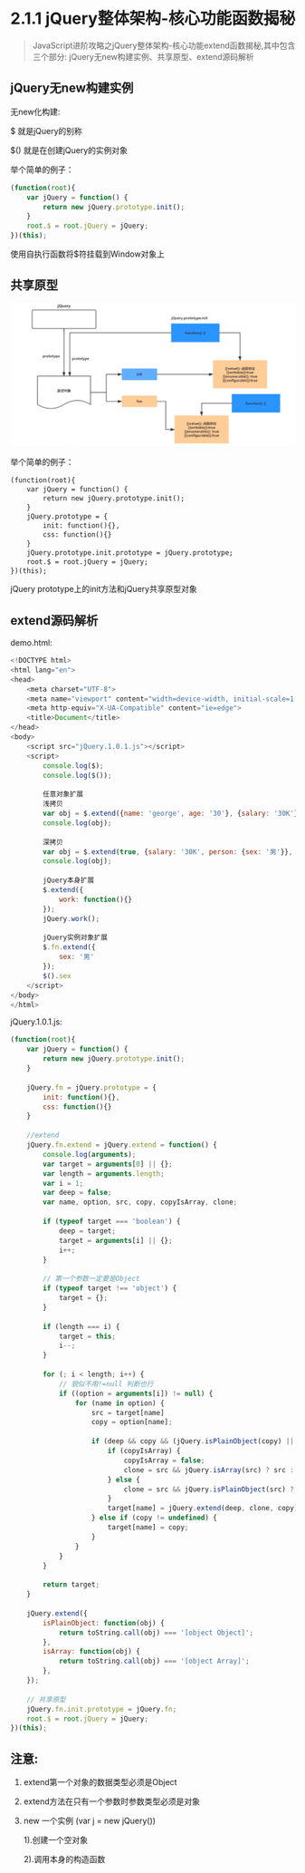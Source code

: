 # 2.1.1 jQuery整体架构-核心功能函数揭秘

> JavaScript进阶攻略之jQuery整体架构-核心功能extend函数揭秘,其中包含三个部分: jQuery无new构建实例、共享原型、extend源码解析

## jQuery无new构建实例
无new化构建:

$ 就是jQuery的别称

$() 就是在创建jQuery的实例对象

举个简单的例子：
```js
(function(root){
    var jQuery = function() {
        return new jQuery.prototype.init();
    }
    root.$ = root.jQuery = jQuery;
})(this);
```
使用自执行函数将$符挂载到Window对象上


## 共享原型

![共享原型](https://raw.githubusercontent.com/george-wq/StudyNotes/master/images/javascript/sharePrototype.png)

举个简单的例子：
```
(function(root){
    var jQuery = function() {
        return new jQuery.prototype.init();
    }
    jQuery.prototype = {
        init: function(){},
        css: function(){}
    }
    jQuery.prototype.init.prototype = jQuery.prototype;
    root.$ = root.jQuery = jQuery;
})(this);
```
jQuery prototype上的init方法和jQuery共享原型对象

## extend源码解析

demo.html:

```js
<!DOCTYPE html>
<html lang="en">
<head>
    <meta charset="UTF-8">
    <meta name="viewport" content="width=device-width, initial-scale=1.0">
    <meta http-equiv="X-UA-Compatible" content="ie=edge">
    <title>Document</title>
</head>
<body>
    <script src="jQuery.1.0.1.js"></script>
    <script>
        console.log($);
        console.log($());

        任意对象扩展 
        浅拷贝
        var obj = $.extend({name: 'george', age: '30'}, {salary: '30K'});
        console.log(obj);

        深拷贝
        var obj = $.extend(true, {salary: '30K', person: {sex: '男'}}, {age: '30', person: {name: 'bbb'}});
        console.log(obj);

        jQuery本身扩展
        $.extend({
            work: function(){}
        });
        jQuery.work();

        jQuery实例对象扩展
        $.fn.extend({
            sex: '男'
        });
        $().sex
    </script>
</body>
</html>
```

jQuery.1.0.1.js: 

```js
(function(root){
    var jQuery = function() {
        return new jQuery.prototype.init();
    }
    
    jQuery.fn = jQuery.prototype = {
        init: function(){},
        css: function(){}
    }
    
    //extend
    jQuery.fn.extend = jQuery.extend = function() {
        console.log(arguments);
        var target = arguments[0] || {};
        var length = arguments.length;
        var i = 1;
        var deep = false;
        var name, option, src, copy, copyIsArray, clone;

        if (typeof target === 'boolean') {
            deep = target;
            target = arguments[i] || {};
            i++;
        }

        // 第一个参数一定要是Object
        if (typeof target !== 'object') {
            target = {};
        }

        if (length === i) {
            target = this;
            i--;   
        }

        for (; i < length; i++) {
            // 貌似不用!=null 判断也行
            if ((option = arguments[i]) != null) {
                for (name in option) {
                    src = target[name]
                    copy = option[name];

                    if (deep && copy && (jQuery.isPlainObject(copy) || (copyIsArray = jQuery.isArray(copy)))) {
                        if (copyIsArray) {
                            copyIsArray = false;
                            clone = src && jQuery.isArray(src) ? src : []
                        } else {
                            clone = src && jQuery.isPlainObject(src) ? src : {}
                        }
                        target[name] = jQuery.extend(deep, clone, copy);
                    } else if (copy != undefined) {
                        target[name] = copy;
                    }
                }
            } 
        }

        return target;
    }

    jQuery.extend({
        isPlainObject: function(obj) {
            return toString.call(obj) === '[object Object]';
        },
        isArray: function(obj) {
            return toString.call(obj) === '[object Array]';
        },
    });

    // 共享原型
    jQuery.fn.init.prototype = jQuery.fn;
    root.$ = root.jQuery = jQuery;
})(this);
```

## 注意:
1. extend第一个对象的数据类型必须是Object

2. extend方法在只有一个参数时参数类型必须是对象

3. new 一个实例 (var j = new jQuery())

    1).创建一个空对象

    2).调用本身的构造函数


